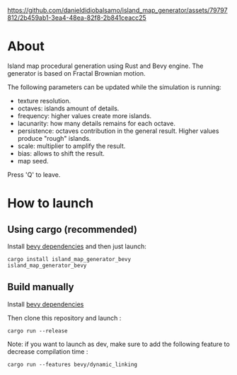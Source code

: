 https://github.com/danieldidiobalsamo/island_map_generator/assets/79797812/2b459ab1-3ea4-48ea-82f8-2b841ceacc25
# About

Island map procedural generation using Rust and Bevy engine.
The generator is based on Fractal Brownian motion.

The following parameters can be updated while the simulation is running:
- texture resolution.
- octaves: islands amount of details.
- frequency: higher values create more islands.
- lacunarity: how many details remains for each octave.
- persistence: octaves contribution in the general result. Higher values produce "rough" islands.
- scale: multiplier to amplify the result.
- bias: allows to shift the result.
- map seed.

Press 'Q' to leave.

# How to launch

## Using cargo (recommended)

Install [bevy dependencies](https://github.com/bevyengine/bevy/blob/main/docs/linux_dependencies.md) and then just launch:
~~~
cargo install island_map_generator_bevy
island_map_generator_bevy
~~~

## Build manually

Install [bevy dependencies](https://github.com/bevyengine/bevy/blob/main/docs/linux_dependencies.md)

Then clone this repository and launch :
~~~
cargo run --release
~~~

Note: if you want to launch as dev, make sure to add the following feature to decrease compilation time :
~~~
cargo run --features bevy/dynamic_linking 
~~~ 
